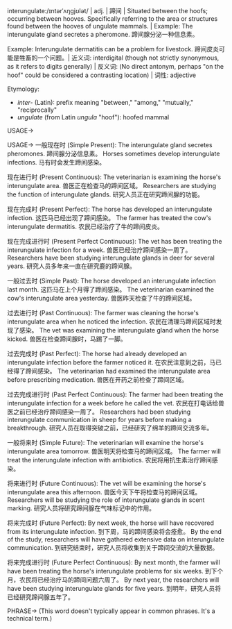 interungulate:/ɪntərˈʌŋɡjʊlət/ | adj. | 蹄间 | Situated between the hoofs; occurring between hooves.  Specifically referring to the area or structures found between the hooves of ungulate mammals. | Example: The interungulate gland secretes a pheromone. 蹄间腺分泌一种信息素。

Example: Interungulate dermatitis can be a problem for livestock. 蹄间皮炎可能是牲畜的一个问题。| 近义词: interdigital (though not strictly synonymous, as it refers to digits generally) | 反义词:  (No direct antonym,  perhaps "on the hoof" could be considered a contrasting location) | 词性: adjective


Etymology:

* *inter-* (Latin): prefix meaning "between," "among," "mutually," "reciprocally"
* *ungulate* (from Latin *ungula* "hoof"):  hoofed mammal


USAGE->

USAGE->
一般现在时 (Simple Present):
The interungulate gland secretes pheromones. 蹄间腺分泌信息素。
Horses sometimes develop interungulate infections. 马有时会发生蹄间感染。


现在进行时 (Present Continuous):
The veterinarian is examining the horse's interungulate area. 兽医正在检查马的蹄间区域。
Researchers are studying the function of interungulate glands. 研究人员正在研究蹄间腺的功能。


现在完成时 (Present Perfect):
The horse has developed an interungulate infection. 这匹马已经出现了蹄间感染。
The farmer has treated the cow's interungulate dermatitis. 农民已经治疗了牛的蹄间皮炎。



现在完成进行时 (Present Perfect Continuous):
The vet has been treating the interungulate infection for a week. 兽医已经治疗蹄间感染一周了。
Researchers have been studying interungulate glands in deer for several years. 研究人员多年来一直在研究鹿的蹄间腺。



一般过去时 (Simple Past):
The horse developed an interungulate infection last month. 这匹马在上个月得了蹄间感染。
The veterinarian examined the cow's interungulate area yesterday. 兽医昨天检查了牛的蹄间区域。


过去进行时 (Past Continuous):
The farmer was cleaning the horse's interungulate area when he noticed the infection.  农民在清理马蹄间区域时发现了感染。
The vet was examining the interungulate gland when the horse kicked. 兽医在检查蹄间腺时，马踢了一脚。



过去完成时 (Past Perfect):
The horse had already developed an interungulate infection before the farmer noticed it. 在农民注意到之前，马已经得了蹄间感染。
The veterinarian had examined the interungulate area before prescribing medication. 兽医在开药之前检查了蹄间区域。



过去完成进行时 (Past Perfect Continuous):
The farmer had been treating the interungulate infection for a week before he called the vet. 农民在打电话给兽医之前已经治疗蹄间感染一周了。
Researchers had been studying interungulate communication in sheep for years before making a breakthrough. 研究人员在取得突破之前，已经研究了绵羊的蹄间交流多年。




一般将来时 (Simple Future):
The veterinarian will examine the horse's interungulate area tomorrow. 兽医明天将检查马的蹄间区域。
The farmer will treat the interungulate infection with antibiotics. 农民将用抗生素治疗蹄间感染。



将来进行时 (Future Continuous):
The vet will be examining the horse's interungulate area this afternoon. 兽医今天下午将检查马的蹄间区域。
Researchers will be studying the role of interungulate glands in scent marking. 研究人员将研究蹄间腺在气味标记中的作用。



将来完成时 (Future Perfect):
By next week, the horse will have recovered from its interungulate infection. 到下周，马的蹄间感染将会痊愈。
By the end of the study, researchers will have gathered extensive data on interungulate communication. 到研究结束时，研究人员将收集到关于蹄间交流的大量数据。




将来完成进行时 (Future Perfect Continuous):
By next month, the farmer will have been treating the horse's interungulate problems for six weeks. 到下个月，农民将已经治疗马的蹄间问题六周了。
By next year, the researchers will have been studying interungulate glands for five years. 到明年，研究人员将已经研究蹄间腺五年了。



PHRASE->
(This word doesn't typically appear in common phrases.  It's a technical term.)


